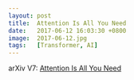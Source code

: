 ```yaml
---
layout: post
title:  Attention Is All You Need
date:   2017-06-12 16:03:30 +0800
image:  2017-06-12.jpg
tags:   [Transformer, AI]
---
```


arXiv V7: [Attention Is All You Need](https://arxiv.org/pdf/1706.03762.pdf)